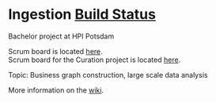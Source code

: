 # Ingestion [Build Status](http://bpn-odin:4321/job/Build%20Ingestion%20Repo/)
Bachelor project at HPI Potsdam

Scrum board is located [here](https://github.com/bpn1/ingestion/projects/1).  
Scrum board for the Curation project is located [here](https://github.com/bpn1/curation/projects/1).

Topic: Business graph construction, large scale data analysis

More information on the [wiki](https://github.com/bpn1/ingestion/wiki).
